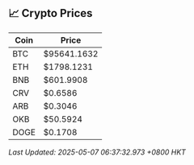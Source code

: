 ## 📈 Crypto Prices

| Coin | Price |
| ---- | ----- |
| BTC | $95641.1632 |
| ETH | $1798.1231 |
| BNB | $601.9908 |
| CRV | $0.6586 |
| ARB | $0.3046 |
| OKB | $50.5924 |
| DOGE | $0.1708 |

_Last Updated: 2025-05-07 06:37:32.973 +0800 HKT_